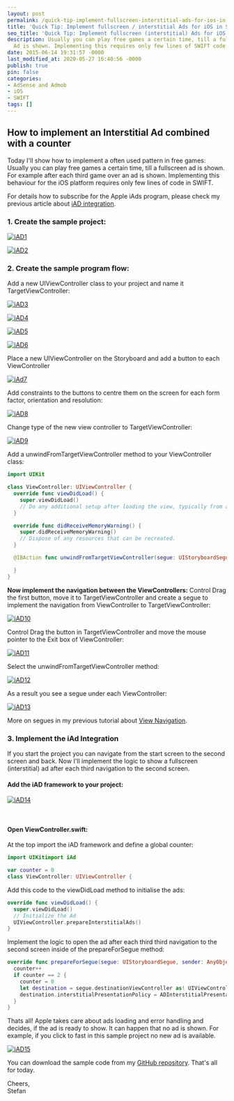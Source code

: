 ```yaml
---
layout: post
permalink: /quick-tip-implement-fullscreen-interstitial-ads-for-ios-in-swift/
title: 'Quick Tip: Implement fullscreen / interstitial Ads for iOS in SWIFT'
seo_title: 'Quick Tip: Implement fullscreen (interstitial) Ads for iOS in SWIFT'
description: Usually you can play free games a certain time, till a fullscreen / interstitial
  Ad is shown. Implementing this requires only few lines of SWIFT code.
date: 2015-06-14 19:31:57 -0000
last_modified_at: 2020-05-27 16:40:56 -0000
publish: true
pin: false
categories:
- AdSense and Admob
- iOS
- SWIFT
tags: []
---
```

## How to implement an Interstitial Ad combined with a counter

Today I'll show how to implement a often used pattern in free games: Usually you can play free games a certain time, till a fullscreen ad is shown. For example after each third game over an ad is shown. Implementing this behaviour for the iOS platform requires only few lines of code in SWIFT.

For details how to subscribe for the Apple iAds program, please check my previous article about [iAD integration](/developerplayground/how-to-implement-a-space-shooter-with-spritekit-and-swift-part-7-iad-integration).

### 1. Create the sample project:

[![iAD1](/developerplayground/assets/2015/06/iAD1.png)](/developerplayground/assets/2015/06/iAD1.png)

[![iAD2](/developerplayground/assets/2015/06/iAD2.png)](/developerplayground/assets/2015/06/iAD2.png)

### 2. Create the sample program flow:

Add a new UIViewController class to your project and name it TargetViewController:

[![iAD3](/developerplayground/assets/2015/06/iAD3-1.jpg)](/developerplayground/assets/2015/06/iAD3-1.jpg)

[![iAD4](/developerplayground/assets/2015/06/iAD4.png)](/developerplayground/assets/2015/06/iAD4.png)

[![iAD5](/developerplayground/assets/2015/06/iAD5.png)](/developerplayground/assets/2015/06/iAD5.png)

[![iAD6](/developerplayground/assets/2015/06/iAD6-1.jpg)](/developerplayground/assets/2015/06/iAD6-1.jpg)

Place a new UIViewController on the Storyboard and add a button to each ViewController

[![iAd7](/developerplayground/assets/2015/06/iAd7.png)](/developerplayground/assets/2015/06/iAd7.png)

Add constraints to the buttons to centre them on the screen for each form factor, orientation and resolution:

[![iAD8](/developerplayground/assets/2015/06/iAD8.png)](/developerplayground/assets/2015/06/iAD8.png)

Change type of the new view controller to TargetViewController:

[![iAD9](/developerplayground/assets/2015/06/iAD9.png)](/developerplayground/assets/2015/06/iAD9.png)

Add a unwindFromTargetViewController method to your ViewController class:

```swift
import UIKit

class ViewController: UIViewController {
  override func viewDidLoad() {
    super.viewDidLoad()
    // Do any additional setup after loading the view, typically from a nib.
  }

  override func didReceiveMemoryWarning() {
    super.didReceiveMemoryWarning()
    // Dispose of any resources that can be recreated.
  }

  @IBAction func unwindFromTargetViewController(segue: UIStoryboardSegue) {

  }
}
```

**Now implement the navigation between the ViewControllers:** Control Drag the first button, move it to TargetViewController and create a segue to implement the navigation from ViewController to TargetViewController:

[![iAD10](/developerplayground/assets/2015/06/iAD10.png)](/developerplayground/assets/2015/06/iAD10.png)

Control Drag the button in TargetViewController and move the mouse pointer to the Exit box of ViewController:

[![iAD11](/developerplayground/assets/2015/06/iAD11-1.jpg)](/developerplayground/assets/2015/06/iAD11-1.jpg)

Select the unwindFromTargetViewController method:

[![iAD12](/developerplayground/assets/2015/06/iAD12.png)](/developerplayground/assets/2015/06/iAD12.png)

As a result you see a segue under each ViewController:

[![iAD13](/developerplayground/assets/2015/06/iAD13.png)](/developerplayground/assets/2015/06/iAD13.png)

More on segues in my previous tutorial about [View Navigation](/developerplayground/howto-add-view-controllers-to-the-game-storyboard-and-use-segues-to-navigate-between-them).

### 3. Implement the iAd Integration

If you start the project you can navigate from the start screen to the second screen and back. Now I'll implement the logic to show a fullscreen (interstitial) ad after each third navigation to the second screen.

#### Add the iAD framework to your project:

[![iAD14](/developerplayground/assets/2015/06/iAD14-1.jpg)](/developerplayground/assets/2015/06/iAD14-1.jpg)

 

#### Open ViewController.swift:

At the top import the iAD framework and define a global counter:

```swift
import UIKitimport iAd

var counter = 0
class ViewController: UIViewController {
  ```

Add this code to the viewDidLoad method to initialise the ads:

```swift
override func viewDidLoad() {
  super.viewDidLoad()
  // Initialize the Ad
  UIViewController.prepareInterstitialAds()
}
```

Implement the logic to open the ad after each third third navigation to the second screen inside of the prepareForSegue method:

```swift
override func prepareForSegue(segue: UIStoryboardSegue, sender: AnyObject?) {
  counter++
  if counter == 2 {
    counter = 0
    let destination = segue.destinationViewController as! UIViewController
    destination.interstitialPresentationPolicy = ADInterstitialPresentationPolicy.Automatic
  }
}
```

Thats all! Apple takes care about ads loading and error handling and decides, if the ad is ready to show. It can happen that no ad is shown. For example, if you click to fast in this sample project no new ad is available.

[![iAD15](/developerplayground/assets/2015/06/iAD15-1.jpg)](/developerplayground/assets/2015/06/iAD15-1.jpg)

You can download the sample code from my [GitHub repository](https://github.com/stfnjstn/iAdSample). That's all for today.  
  
Cheers,  
Stefan

